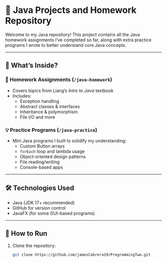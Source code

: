 # 🧠 Java Projects and Homework Repository

Welcome to my Java repository! This project contains all the Java homework assignments I’ve completed so far, along with extra practice programs I wrote to better understand core Java concepts.

---

## 📌 What’s Inside?

### 📝 Homework Assignments (`/java-homework`)
- Covers topics from Liang’s *Intro to Java* textbook
- Includes:
  - Exception handling
  - Abstract classes & interfaces
  - Inheritance & polymorphism
  - File I/O and more

### 💡 Practice Programs (`/java-practice`)
- Mini Java programs I built to solidify my understanding:
  - Custom Button arrays
  - `forEach` loop and lambda usage
  - Object-oriented design patterns
  - File reading/writing
  - Console-based apps

---

## 🛠️ Technologies Used

- Java (JDK 17+ recommended)
- GitHub for version control
- JavaFX (for some GUI-based programs)

---

## 🚀 How to Run

1. Clone the repository:
   ```bash
   git clone https://github.com/jamesCabrera19/ProgrammingTwo.git
